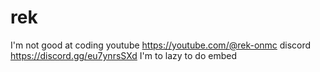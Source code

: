 # rek
I'm not good at coding 
youtube https://youtube.com/@rek-onmc
discord https://discord.gg/eu7ynrsSXd
I'm to lazy to do embed
